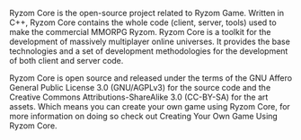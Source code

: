 Ryzom Core is the open-source project related to Ryzom Game. Written in C++, Ryzom Core contains the whole code (client, server, tools) used to make the commercial MMORPG Ryzom. Ryzom Core is a toolkit for the development of massively multiplayer online universes. It provides the base technologies and a set of development methodologies for the development of both client and server code.

 

Ryzom Core is open source and released under the terms of the GNU Affero General Public License 3.0 (GNU/AGPLv3) for the source code and the Creative Commons Attributions-ShareAlike 3.0 (CC-BY-SA) for the art assets. Which means you can create your own game using Ryzom Core, for more information on doing so check out Creating Your Own Game Using Ryzom Core.